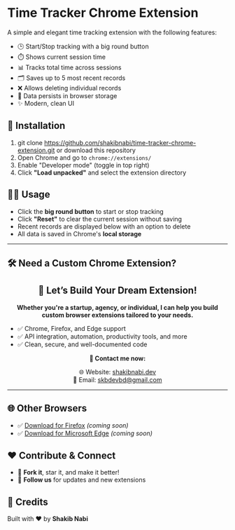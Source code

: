 # Time Tracker Chrome Extension

A simple and elegant time tracking extension with the following features:

- 🕒 Start/Stop tracking with a big round button  
- ⏱️ Shows current session time  
- 📊 Tracks total time across sessions  
- 🗂️ Saves up to 5 most recent records  
- ❌ Allows deleting individual records  
- 💾 Data persists in browser storage  
- ✨ Modern, clean UI  

## 🚀 Installation

1. git clone https://github.com/shakibnabi/time-tracker-chrome-extension.git or download this repository  
2. Open Chrome and go to `chrome://extensions/`  
3. Enable "Developer mode" (toggle in top right)  
4. Click **"Load unpacked"** and select the extension directory  

## 🧑‍💻 Usage

- Click the **big round button** to start or stop tracking  
- Click **"Reset"** to clear the current session without saving  
- Recent records are displayed below with an option to delete  
- All data is saved in Chrome's **local storage**

---

## 🛠️ Need a Custom Chrome Extension?

<div align="center">
  <h2>🚀 Let’s Build Your Dream Extension!</h2>
  <p><strong>Whether you're a startup, agency, or individual, I can help you build custom browser extensions tailored to your needs.</strong></p>
  <ul align="left">
    <li>✅ Chrome, Firefox, and Edge support</li>
    <li>✅ API integration, automation, productivity tools, and more</li>
    <li>✅ Clean, secure, and well-documented code</li>
  </ul>
  <p><strong>📩 Contact me now:</strong></p>
  <p>
    🌐 Website: <a href="https://shakibnabi.github.io/" target="_blank">shakibnabi.dev</a><br>
    📧 Email: <a href="mailto:skbdevbd@gmail.com">skbdevbd@gmail.com</a>
  </p>
</div>

---

## 🌐 Other Browsers

- ✅ [Download for Firefox](#) *(coming soon)*  
- ✅ [Download for Microsoft Edge](#) *(coming soon)*  

## ❤️ Contribute & Connect

- 🌟 **Fork it**, star it, and make it better!  
- 👥 **Follow us** for updates and new extensions  

## 📄 Credits

Built with ❤️ by **Shakib Nabi**